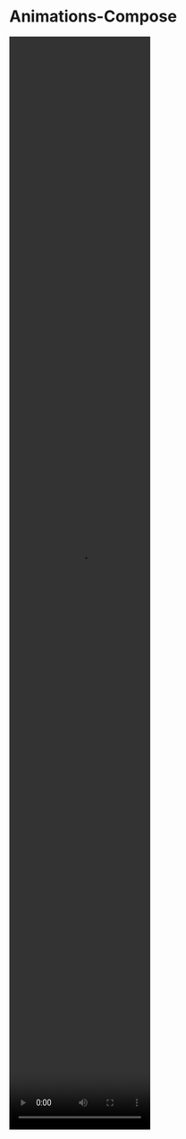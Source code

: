 # Animations-Compose
<video width="50%" height="50%" src="https://github.com/KhubaibKhan4/Animations-Compose/blob/master/Screen_recording_20230823_153558.webm" />
